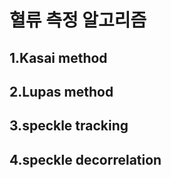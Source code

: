 # 혈류 측정 알고리즘

## 1.Kasai method

## 2.Lupas method

## 3.speckle tracking

## 4.speckle decorrelation

